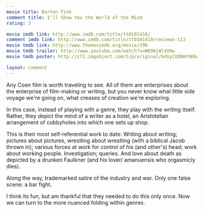 ```yaml
---
movie title: Barton Fink
comment title: I'll Show You the World of the Mind
rating: 3

movie imdb link: http://www.imdb.com/title/tt0101410/
comment imdb link: http://www.imdb.com/title/tt0101410/reviews-113
movie tmdb link: http://www.themoviedb.org/movie/290
movie tmdb trailer: http://www.youtube.com/watch?v=WK0WjWlVO9w
movie tmdb poster: http://cf2.imgobject.com/t/p/original/kdVyCUQRHY9KbwuwcM4T3awYLMd.jpg

layout: comment
---
```


Any Coen film is worth traveling to see. All of them are enterprises about the enterprise of film-making or writing, but you never know what little side voyage we're going on, what creases of creation we're exploring.

In this case, instead of playing with a genre, they play with the writing itself. Rather, they depict the mind of a writer as a hotel, an Aristotelian arrangement of cubbyholes into which one sets up shop. 

This is their most self-referential work to date: Writing about writing; pictures about pictures, wrestling about wrestling (with a biblical Jacob thrown in); various forces at work for control of his (and other's) head; work about working people. Investigation; queries. And love about death as depicted by a drunken Faulkner (and his lover/ amanuensis who orgasmicly dies).

Along the way, trademarked satire of the industry and war. Only one false scene: a bar fight.

I think its fun, but am thankful that they needed to do this only once. Now we can turn to the more nuanced folding within genres.